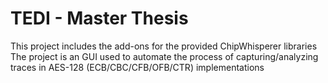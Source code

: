 # TEDI - Master Thesis
This project includes the add-ons for the provided ChipWhisperer libraries
The project is an GUI used to automate the process of capturing/analyzing traces in AES-128 (ECB/CBC/CFB/OFB/CTR) implementations
